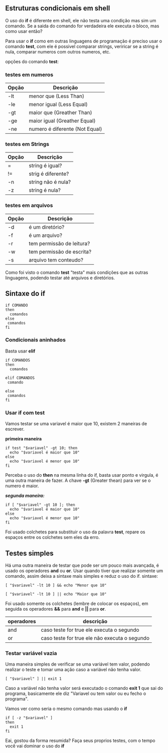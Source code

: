 ## Estruturas condicionais em shell

 O uso do **if** é diferente em shell, ele não testa uma condição mas sim 
um comando.
Se a saida do comando for verdadeira ele executa o bloco, mas como usar então?

Para usar o **if** como em outras linguagens de programação é preciso usar o comando **test**,
com ele é possivel comparar strings, veriricar se a string é nula, comparar numeros com outros numeros, etc.

opções do comando **test**:

### testes em numeros 
Opção | Descrição
------|---------
-lt   | menor que   (Less Than)
-le   | menor igual (Less Equal)
-gt   | maior que   (Greather Than)
-ge   | maior igual (Greather Equal) 
-ne   | numero é diferente (Not Equal)

### testes em Strings
Opção | Descrição
------|---------
=     | string é igual?
!=    | strig é diferente?
-n    | string não é nula?
-z    | string é nula?

### testes em arquivos
Opção | Descrição
------|---------
-d    | é um diretório?
-f    | é um arquivo?
-r    | tem permissão de leitura?
-w    | tem permissão de escrita?
-s    | arquivo tem conteudo?

Como foi visto o comando **test** "testa" mais condições que as outras linguagens, podendo testar até arquivos e diretórios.

## Sintaxe do if
```
if COMANDO              
then
  comandos
else
 comandos
fi
```

### Condicionais aninhados
Basta usar **elif**
```
if COMANDOS
then
  comandos

elif COMANDOS
 comando

else
 comandos
fi
```  
### Usar if com test

Vamos testar se uma variavel é maior que 10,
existem 2 maneiras de escrever.

**primeira maneira**
```
if test "$variavel" -gt 10; then
  echo "$variavel é maior que 10"
else
  echo "$variavel é menor que 10"
fi

```
Perceba o uso do **then** na mesma linha do if, basta usar ponto e virgula, é uma outra maneira de fazer.
A chave **-gt** (Greater thean) para ver se o numero é maior.


***segunda maneira:***
```
if [ "$variavel" -gt 10 ]; then
  echo "$variavel é maior que 10"
else
  echo "$variavel é menor que 10"
fi
```
Foi usado colchetes para substituir o uso da palavra **test**, repare os espaços entre os colchetes sem eles da erro.


## Testes simples
Há uma outra maneira de testar que pode ser um pouco mais avançada, é usado os operadores **and** ou **or**.
Usar quando tiver que realizar somente um comando, assim deixa a sintaxe mais simples e reduz o uso do if.
sintaxe:

`[ "$variavel" -lt 10 ] && echo "Menor que 10"`

`[ "$variavel" -lt 10 ] || echo "Maior que 10"`
 
Foi usado somente os colchetes (lembre de colocar os espaços), em seguida os operadores **&&** para **and** e **||** para **or**.

operadores | descrição
-----------| ----------------------------------------
and  | caso teste for true ele executa o segundo
or   | caso teste for true ele não executa o segundo

### Testar variável vazia 
Uma maneira simples de verificar se uma variável tem valor, podendo realizar o teste e tomar uma ação caso a variável não tenha valor.

```[ "$variavel" ] || exit 1 ```

Caso a variável não tenha valor será executado o comando **exit 1** que sai do programa, basicamente ele diz "Variavel ou tem valor ou eu fecho o programa".

Vamos ver como seria o mesmo comando mas usando o **if**
```
if [ -z "$variavel" ]
then
  exit 1
fi
```
Eai, gostou da forma resumida?
Faça seus proprios testes, com o tempo você vai dominar o uso do **if**
